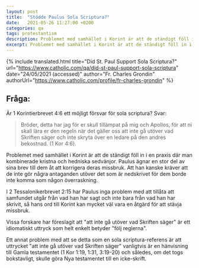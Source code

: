 ```yaml
---
layout: post
title:  "Stödde Paulus Sola Scriptura?"
date:   2021-05-26 11:27:00 +0200
categories: qa
tags: protestantism
description: Problemet med samhället i Korint är att de ständigt föll in i en praxis där man kombinerade kristna och hedniska sedvänjor. Paulus ägnar en stor del av sina brev till dem åt att korrigera deras missbruk.  
excerpt: Problemet med samhället i Korint är att de ständigt föll in i en praxis där man kombinerade kristna och hedniska sedvänjor. Paulus ägnar en stor del av sina brev till dem åt att korrigera deras missbruk. 
---
```



{% include translated.html 
    title="Did St. Paul Support Sola Scriptura?"
    url="https://www.catholic.com/qa/did-st-paul-support-sola-scriptura"
     date="24/05/2021 (accessed)" 
    author="Fr. Charles Grondin" 
    authorUrl="https://www.catholic.com/profile/fr-charles-grondin"
%}

## Fråga:
Är 1 Korintierbrevet 4:6 ett möjligt försvar för sola scriptura?
Svar:

> Bröder, detta har jag för er skull tillämpat på mig och Apollos, för att ni skall lära er den regeln när det gäller oss att inte gå utöver vad Skriften säger och inte skryta över en ledare på den andres bekostnad. (1 Kor 4:6).

Problemet med samhället i Korint är att de ständigt föll in i en praxis där man kombinerade kristna och hedniska sedvänjor. Paulus ägnar en stor del av sina brev till dem åt att korrigera deras missbruk. Att han kanske kräver att de inte gör några antaganden utöver det som är nedskrivet för dem borde inte komma som någon överraskning. 

I 2 Tessalonikerbrevet 2:15 har Paulus inga problem med att tillåta att samfundet utgår från vad han har sagt och inte bara från vad han har skrivit, så hans ord till Korint kan mycket väl vara en åtgärd för att stävja missbruk.


Vissa forskare har föreslagit att "att inte gå utöver vad Skriften säger" är ett idiomatiskt uttryck som helt enkelt betyder "följ reglerna".

Ett annat problem med att se detta som en sola scriptura-referens är att uttrycket "att inte gå utöver vad Skriften säger" vanligtvis är en hänvisning till Gamla testamentet (1 Kor 1:19, 1:31, 3:19-20) och således, om det togs bokstavligt, skulle göra Nya testamentet till en icke-skrift.
